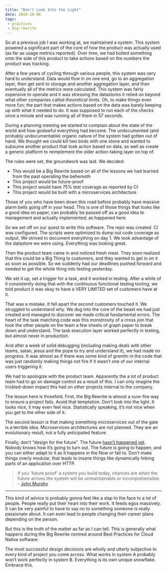 ```yaml
---
title: "Don't Look Into the Light"
date: 2019-10-06
tags:
 - practices
 - big-rewrite
---
```


So at a previous job I was working at, we maintained a system. This system
powered a significant part of the core of how the product was actually used (as
far as usage metrics reported). Over time, we had bolted something onto the side
of this product to take actions based on the numbers the product was tracking.

After a few years of cycling through various people, this system was very hard
to understand. Data would flow in on one end, go to an aggregation layer, then
get sent to storage and another aggregation layer, and then eventually all of
the metrics were calculated. This system was fairly expensive to operate and it
was stressing the datastores it relied on beyond what other companies called
_theoretical_ limits. Oh, to make things even more fun; the part that makes
actions based on the data was barely keeping up with what it needed to do. It
was supposed to run each of the checks once a minute and was running all of them
in 57 seconds.

During a planning meeting we started to complain about the state of the world
and how godawful everything had become. The undocumented (and probably
undocumentable) organic nature of the system had gotten out of hand. We thought
we could kill two birds with one stone and wanted to subsume another product
that took action based on data, as well as create a generic platform to
reimplement the older action-taking layer on top of.

The rules were set, the groundwork was laid. We decided:

* This would be a Big Rewrite based on all of the lessons we had learned from
  the past operating the behemoth
* This project would be future-proof
* This project would have 75% test coverage as reported by CI
* This project would be built with a microservices architecture

Those of you who have been down this road before probably have massive alarm
bells going off in your head. This is one of those things that looks like a good
idea on paper, can probably be passed off as a good idea to management and
actually implemented; as happened here.

So we set off on our quest to write this software. The repo was created. CI was
configured. The scripts were optimized to dump out code coverage as output. We
strived to document everything on day 1. We took advantage of the datastore we
were using. Everything was looking great.

Then the product team came in and noticed fresh meat. They soon realized that
this could be a Big Thing to customers, and they wanted to get in on it as soon
as possible. So we suddenly had our deadlines pushed forward and needed to get
the whole thing into testing yesterday.

We set it up, set a trigger for a task, and it worked in testing. After a while
of it consistently doing that with the continuous functional testing tooling, we
told product it was okay to have a VERY LIMITED set of customers have at it.

That was a mistake. It fell apart the second customers touched it. We struggled
to understand why. We dug into the core of the beast we had just created and
managed to discover we made critical fundamental errors. The heart of the task
matching code was this monstrosity of a cross join that took the other people on
the team a few sheets of graph paper to break down and understand. The task
execution layer worked perfectly in testing, but almost never in production.

And after a week of solid debugging (including making deals with other teams,
satan, jesus and the pope to try and understand it), we had made no progress. It
was almost as if there was some kind of gremlin in the code that was just
randomly making things not fire if it wasn’t one of our internal users
triggering it.

We had to apologize with the product team. Apparently the a lot of product team
had to go on damage control as a result of this. I can only imagine the
trickled-down impact this had on other projects internal to the company.

The lesson here is threefold. First, the Big Rewrite is almost a sure-fire way
to ensure a project fails. Avoid that temptation. Don’t look into the light. It
looks nice, it may even feel nice. Statistically speaking, it’s not nice when
you get to the other side of it.

The second lesson is that making something microservices out of the gate is a
terrible idea. Microservices architectures are not planned. They are an
evolutionary result, not a fully anticipated feature.

Finally, don’t “design for the future”. The future [hasn’t happened
yet](https://xeiaso.net/blog/all-there-is-is-now-2019-05-25). Nobody
knows how it’s going to turn out. The future is going to happen, and you can
either adapt to it as it happens in the Now or fail to. Don’t make things overly
modular, that leads to insane things like dynamically linking parts of an
application over HTTP.

> If you 'future proof' a system you build today, chances are when the future
> arrives the system will be unmaintainable or incomprehensible.  
\- [John Murphy](https://twitter.com/murphybytes/status/1180131195537039360)

---

This kind of advice is probably gonna feel like a slap to the face to a lot of
people. People really put their heart into their work. It feeds egos massively.
It can be very painful to have to say no to something someone is really
passionate about. It can even lead to people changing their career plans
depending on the person.

But this is the truth of the matter as far as I can tell. This is generally what
happens during the Big Rewrite centred around Best Practices for Cloud Native
software.

The most successful design decisions are wholly and utterly subjective to every
kind of project you come across. What works in system A probably won’t work
perfectly in system B. Everything is its own unique snowflake. Embrace this.
